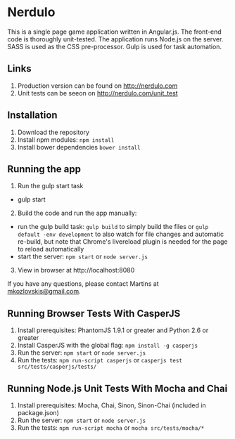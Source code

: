 # Nerdulo

This is a single page game application written in Angular.js. The front-end code is thoroughly unit-tested. The application runs Node.js on the server. SASS is used as the CSS pre-processor. Gulp is used for task automation.

## Links
1. Production version can be found on http://nerdulo.com
2. Unit tests can be seeon on http://nerdulo.com/unit_test

## Installation
1. Download the repository
2. Install npm modules: `npm install`
3. Install bower dependencies `bower install`

## Running the app
1. Run the gulp start task
 * gulp start
2. Build the code and run the app manually:
 * run the gulp build task: `gulp build` to simply build the files or `gulp default -env development` to also watch for file changes and automatic re-build, but note that Chrome's livereload plugin is needed for the page to reload automatically
 * start the server: `npm start` or `node server.js`
3. View in browser at http://localhost:8080

If you have any questions, please contact Martins at [mkozlovskis@gmail.com](mkozlovskis@gmail.com).

## Running Browser Tests With CasperJS
1. Install prerequisites: PhantomJS 1.9.1 or greater and Python 2.6 or greater
2. Install CasperJS with the global flag: `npm install -g casperjs`
3. Run the server: `npm start` or `node server.js`
4. Run the tests: `npm run-script casperjs` or `casperjs test src/tests/casperjs/tests/`

## Running Node.js Unit Tests With Mocha and Chai
1. Install prerequisites: Mocha, Chai, Sinon, Sinon-Chai (included in package.json)
2. Run the server: `npm start` or `node server.js`
3. Run the tests: `npm run-script mocha` or `mocha src/tests/mocha/*`

